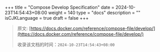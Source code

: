 +++
title = "Compose Develop Specification"
date = 2024-10-23T14:54:43+08:00
weight = 140
type = "docs"
description = ""
isCJKLanguage = true
draft = false
+++

> 原文: [https://docs.docker.com/reference/compose-file/develop/](https://docs.docker.com/reference/compose-file/develop/)
>
> 收录该文档的时间：`2024-10-23T14:54:43+08:00`
